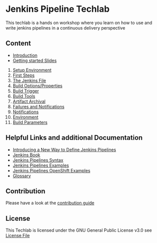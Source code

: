 # Jenkins Pipeline Techlab

This techlab is a hands on workshop where you learn on how to use and write jenkins pipelines in a continuous delivery perspective


## Content

- [Introduction](labs/00_introduction.md)
- [Getting started Slides](https://puzzle.github.io/jenkins-techlab)

1. [Setup Environment](labs/01_setup.md)
1. [First Steps](labs/02_first_steps.md)
1. [The Jenkins File](labs/03_jenkinsfile.md)
1. [Build Options/Properties](labs/04_build_options.md)
1. [Build Trigger](labs/05_build_triggers.md)
1. [Build Tools](labs/06_tools.md)
1. [Artifact Archival](labs/07_artifacts.md)
1. [Failures and Notifications](labs/08_failures.md)
1. [Notifications](labs/08_notifications.md)
1. [Environment](labs/09_environment.md)
1. [Build Parameters](labs/10_parameters.md)


## Helpful Links and additional Documentation

- [Introducing a New Way to Define Jenkins Pipelines](https://www.cloudbees.com/sites/default/files/2016-jenkins-world-introducing_a_new_way_to_define_jenkins_pipelines_1.pdf)
- [Jenkins Book](https://jenkins.io/doc/book/)
- [Jenkins Pipelines Syntax](https://jenkins.io/doc/book/pipeline/syntax/)
- [Jenkins Pipelines Examples](https://jenkins.io/doc/pipeline/examples/)
- [Jenkins Pipelines OpenShift Examples](https://github.com/openshift/origin/tree/master/examples/jenkins/pipeline)
- [Glossary](https://jenkins.io/doc/book/glossary/)


## Contribution

Please have a look at the [contribution guide](CONTRIBUTING.md)

## License

This Techlab is licensed under the GNU General Public License v3.0 see [License File](LICENSE)

